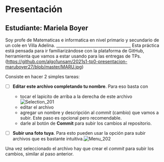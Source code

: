 # Presentación

## Estudiante: Mariela Boyer

Soy profe de Matematicas e informatica en nivel primario y secundario de un cole en Villa Adelina.   _____________________________________
Esta práctica está pensada para ir familiarizándose con la plataforma de GitHub, herramienta que vamos a estar usando para las entregas de TPs.
(https://github.com/algo1unsam/2021s1-tp0-presentacion-maruboyer27/blob/master/MARU.jpg)

Consiste en hacer 2 simples tareas:
- [ ] **Editar este archivo completando tu nombre**. Para eso basta con
  - tocar el lapicito de arriba a la derecha de este archivo ![Selection_201](https://user-images.githubusercontent.com/4098184/89341982-8096af80-d678-11ea-9248-e70dab4b73f7.png)
  - editar el archivo
  - agregar un nombre y descripción al _commit_ (cambio) que vamos a subir. Este paso es opcional pero recomendable.
  - darle al botón de **Commit** para subir los cambios al repositorio.


- [ ] **Subir una foto tuya**. Para esto pueden usar la opción para subir archivos que es bastante intuitiva.![Menu_202](https://user-images.githubusercontent.com/4098184/89341973-7e345580-d678-11ea-9a96-7c117034f81a.png)

Una vez seleccionado el archivo hay que crear el _commit_ para subir los cambios, similar al paso anterior.
